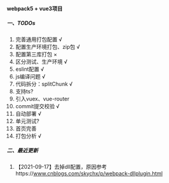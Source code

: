 #### webpack5 + vue3项目

##### 一、TODOs
1. 完善通用打包配置 √
2. 配置生产环境打包、zip包 √
3. 配置第三库打包 ×
4. 区分测试、生产环境 √
5. eslint配置 √
7. js编译问题 √
8. 代码拆分：splitChunk √
9. 支持ts?
10. 引入vuex、vue-router
11. commit提交校验 √
12. 自动部署 √
13. 单元测试?
14. 首页完善
15. 打包分析 √

##### 二、最近更新
1. 【2021-09-17】去掉dll配置，原因参考https://www.cnblogs.com/skychx/p/webpack-dllplugin.html
